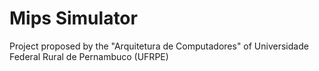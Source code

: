 # Mips Simulator


Project proposed by the "Arquitetura de Computadores" of Universidade Federal Rural de Pernambuco (UFRPE)